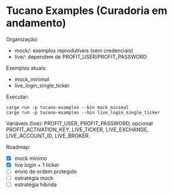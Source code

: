 # Tucano Examples (Curadoria em andamento)

Organização:
- mock/: exemplos reprodutíveis (sem credenciais)
- live/: dependem de PROFIT_USER/PROFIT_PASSWORD

Exemplos atuais:
- mock_minimal
- live_login_single_ticker

Executar:
```
cargo run -p tucano-examples --bin mock_minimal
cargo run -p tucano-examples --bin live_login_single_ticker
```

Variáveis (live): PROFIT_USER, PROFIT_PASSWORD, opcional PROFIT_ACTIVATION_KEY, LIVE_TICKER, LIVE_EXCHANGE, LIVE_ACCOUNT_ID, LIVE_BROKER.

Roadmap:
- [x] mock mínimo
- [x] live login + 1 ticker
- [ ] envio de ordem protegido
- [ ] estratégia mock
- [ ] estratégia híbrida
